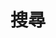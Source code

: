 ---
title: "搜尋" # in any language you want
layout: "search" # is necessary
# url: "/archive"
# description: "Description for Search"
# summary: "search"
# placeholder: "placeholder text in search input box"
---